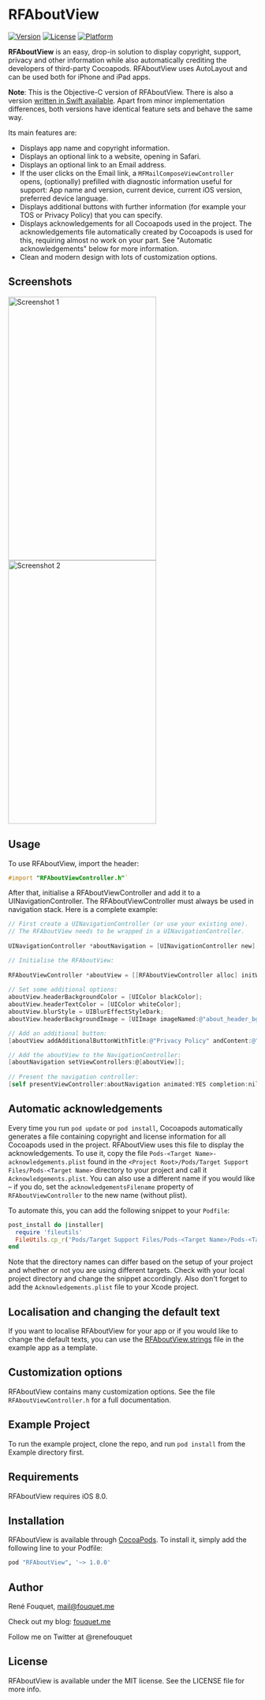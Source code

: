 # RFAboutView

[![Version](https://img.shields.io/cocoapods/v/RFAboutView.svg?style=flat)](http://cocoapods.org/pods/RFAboutView)
[![License](https://img.shields.io/cocoapods/l/RFAboutView.svg?style=flat)](http://cocoapods.org/pods/RFAboutView)
[![Platform](https://img.shields.io/cocoapods/p/RFAboutView.svg?style=flat)](http://cocoapods.org/pods/RFAboutView)

**RFAboutView** is an easy, drop-in solution to display copyright, support, privacy and other information while also automatically crediting the developers of third-party Cocoapods. RFAboutView uses AutoLayout and can be used both for iPhone and iPad apps.

**Note**: This is the Objective-C version of RFAboutView. There is also a version [written in Swift available](https://github.com/fouquet/RFAboutView-Swift). Apart from minor implementation differences, both versions have identical feature sets and behave the same way.

Its main features are:

* Displays app name and copyright information.
* Displays an optional link to a website, opening in Safari.
* Displays an optional link to an Email address.
* If the user clicks on the Email link, a `MFMailComposeViewController` opens, (optionally) prefilled with diagnostic information useful for support: App name and version, current device, current iOS version, preferred device language.
* Displays additional buttons with further information (for example your TOS or Privacy Policy) that you can specify.
* Displays acknowledgements for all Cocoapods used in the project. The acknowledgements file automatically created by Cocoapods is used for this, requiring almost no work on your part. See "Automatic acknowledgements" below for more information.
* Clean and modern design with lots of customization options.

## Screenshots

<img src = "https://fouquet.me/RFAboutView/screenshot1.png" alt="Screenshot 1" width="300" height="534" />
<img src = "https://fouquet.me/RFAboutView/screenshot2.png" alt="Screenshot 2" width="300" height="534" />

## Usage

To use RFAboutView, import the header:
```objective-c
#import "RFAboutViewController.h"`
```

After that, initialise a RFAboutViewController and add it to a UINavigationController. The RFAboutViewController must always be used in navigation stack. Here is a complete example:

```objective-c
// First create a UINavigationController (or use your existing one).
// The RFAboutView needs to be wrapped in a UINavigationController.
    
UINavigationController *aboutNavigation = [UINavigationController new];

// Initialise the RFAboutView:
    
RFAboutViewController *aboutView = [[RFAboutViewController alloc] initWithAppName:nil appVersion:nil appBuild:nil copyrightHolderName:@"ExampleApp, Inc." contactEmail:@"mail@example.com" titleForEmail:@"Contact us" websiteURL:[NSURL URLWithString:@"http://example.com"] titleForWebsiteURL:@"Our Website" andPublicationYear:nil];
    
// Set some additional options:
aboutView.headerBackgroundColor = [UIColor blackColor];
aboutView.headerTextColor = [UIColor whiteColor];
aboutView.blurStyle = UIBlurEffectStyleDark;
aboutView.headerBackgroundImage = [UIImage imageNamed:@"about_header_bg.jpg"];

// Add an additional button:
[aboutView addAdditionalButtonWithTitle:@"Privacy Policy" andContent:@"Here's the privacy policy"];

// Add the aboutView to the NavigationController:
[aboutNavigation setViewControllers:@[aboutView]];
    
// Present the navigation controller:
[self presentViewController:aboutNavigation animated:YES completion:nil];
```

## Automatic acknowledgements

Every time you run `pod update` or `pod install`, Cocoapods automatically generates a file containing copyright and license information for all Cocoapods used in the project. RFAboutView uses this file to display the acknowledgements. To use it, copy the file `Pods-<Target Name>-acknowledgements.plist` found in the `<Project Root>/Pods/Target Support Files/Pods-<Target Name>` directory to your project and call it `Acknowledgements.plist`. You can also use a different name if you would like – if you do, set the `acknowledgementsFilename` property of `RFAboutViewController` to the new name (without plist).

To automate this, you can add the following snippet to your `Podfile`:

```ruby
post_install do |installer|
  require 'fileutils'
  FileUtils.cp_r('Pods/Target Support Files/Pods-<Target Name>/Pods-<Target Name>-acknowledgements.plist', '<Project Dir>/Acknowledgements.plist', :remove_destination => true)
end
```
Note that the directory names can differ based on the setup of your project and whether or not you are using different targets. Check with your local project directory and change the snippet accordingly. Also don't forget to add the `Acknowledgements.plist` file to your Xcode project.

## Localisation and changing the default text

If you want to localise RFAboutView for your app or if you would like to change the default texts, you can use the [RFAboutView.strings](https://github.com/fouquet/RFAboutView/blob/master/Example/RFAboutView.strings) file in the example app as a template.

## Customization options

RFAboutView contains many customization options. See the file ``RFAboutViewController.h`` for a full documentation.

## Example Project

To run the example project, clone the repo, and run `pod install` from the Example directory first.

## Requirements

RFAboutView requires iOS 8.0.

## Installation

RFAboutView is available through [CocoaPods](http://cocoapods.org). To install
it, simply add the following line to your Podfile:

```ruby
pod "RFAboutView", '~> 1.0.0'
```

## Author

René Fouquet, mail@fouquet.me

Check out my blog: [fouquet.me](http://fouquet.me)

Follow me on Twitter at @renefouquet

## License

RFAboutView is available under the MIT license. See the LICENSE file for more info.
